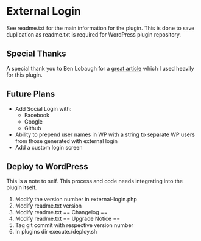 # External Login

See readme.txt for the main information for the plugin.
This is done to save duplication as readme.txt is required for WordPress plugin repository.

## Special Thanks
A special thank you to Ben Lobaugh for a [great article](https://ben.lobaugh.net/blog/7175/wordpress-replace-built-in-user-authentication) which I used heavily for this plugin.

## Future Plans
- Add Social Login with:
    - Facebook
    - Google
    - Github
- Ability to prepend user names in WP with a string to separate WP users from those generated with external login
- Add a custom login screen

## Deploy to WordPress
This is a note to self. This process and code needs integrating into the plugin itself.

1) Modify the version number in external-login.php
1) Modify readme.txt version
1) Modify readme.txt == Changelog ==
1) Modify readme.txt == Upgrade Notice ==
1) Tag git commit with respective version number
1) In plugins dir execute./deploy.sh
